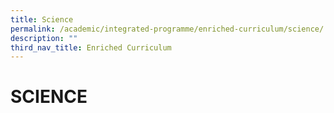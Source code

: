 ```yaml
---
title: Science
permalink: /academic/integrated-programme/enriched-curriculum/science/
description: ""
third_nav_title: Enriched Curriculum
---
```

# SCIENCE
